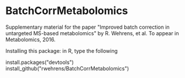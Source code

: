 # BatchCorrMetabolomics
Supplementary material for the paper "Improved batch correction in
untargeted MS-based metabolomics" by R. Wehrens, et al. To appear in
Metabolomics, 2016.

Installing this package: in R, type the following


install.packages("devtools")
install_github("rwehrens/BatchCorrMetabolomics")

